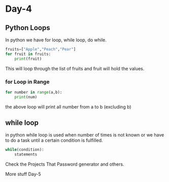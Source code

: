 # Day-4

## Python Loops

In python we have for loop, while loop, do while.
```python
fruits=["Apple","Peach","Pear"]
for fruit in fruits:
	print(fruit)
```
This will loop through the list of fruits and fruit will hold the values.

### for Loop in Range
```python
for number in range(a,b):
	print(num)
```
the above loop will print all number from a to b (excluding b)

## while loop
in python while loop is used when number of times is not known or we have to do a task until a certain condition is fulfilled.
```python
while(condition):
	statements
```
Check the Projects That Password generator and others.

More stuff Day-5
